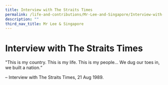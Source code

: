 ```yaml
---
title: Interview with The Straits Times
permalink: /life-and-contributions/Mr-Lee-and-Singapore/Interview-with-The-Straits-Times
description: ""
third_nav_title: Mr Lee & Singapore
---
```

# Interview with The Straits Times #

"This is my country. This is my life. This is my people... We dug our toes in, we built a nation.“

– Interview with The Straits Times, 21 Aug 1989.